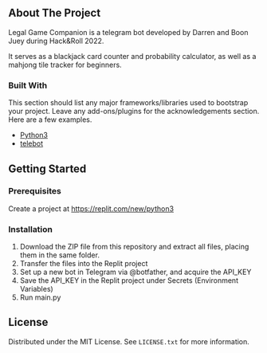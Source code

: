 <!-- ABOUT THE PROJECT -->
## About The Project

Legal Game Companion is a telegram bot developed by Darren and Boon Juey during Hack&Roll 2022. 

It serves as a blackjack card counter and probability calculator, as well as a mahjong tile tracker for beginners.

### Built With

This section should list any major frameworks/libraries used to bootstrap your project. Leave any add-ons/plugins for the acknowledgements section. Here are a few examples.
* [Python3](https://www.python.org/)
* [telebot](https://github.com/eternnoir/pyTelegramBotAPI#telebot)


<!-- GETTING STARTED -->
## Getting Started

### Prerequisites

Create a project at https://replit.com/new/python3
  
### Installation

1. Download the ZIP file from this repository and extract all files, placing them in the same folder.
2. Transfer the files into the Replit project
3. Set up a new bot in Telegram via @botfather, and acquire the API_KEY
4. Save the API_KEY in the Replit project under Secrets (Environment Variables)
5. Run main.py


<!-- LICENSE -->
## License

Distributed under the MIT License. See `LICENSE.txt` for more information.

